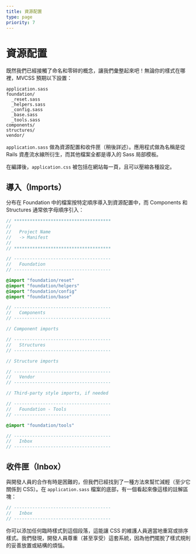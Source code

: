 ```yaml
---
title: 資源配置
type: page
priority: 7
---
```


資源配置
========

既然我們已經接觸了命名和零碎的概念，讓我們彙整起來吧！無論你的樣式在哪裡，MVCSS 預期以下設置：

```text
application.sass
foundation/
  _reset.sass
  _helpers.sass
  _config.sass
  _base.sass
  _tools.sass
components/
structures/
vendor/
```

`application.sass` 做為資源配置和收件匣（稍後詳述）。應用程式做為名稱是從 Rails 資產流水線所衍生，而其他檔案全都是導入的 Sass 局部模板。

在編譯後，`application.css` 被包括在網站每一頁，且可以壓縮各種設定。

導入（Imports）
-------

分布在 Foundation 中的檔案按特定順序導入到資源配置中，而 Components 和 Structures 通常依字母順序引入：

```sass
// *************************************
//
//   Project Name
//   -> Manifest
//
// *************************************

// -------------------------------------
//   Foundation
// -------------------------------------

@import "foundation/reset"
@import "foundation/helpers"
@import "foundation/config"
@import "foundation/base"

// -------------------------------------
//   Components
// -------------------------------------

// Component imports

// -------------------------------------
//   Structures
// -------------------------------------

// Structure imports

// -------------------------------------
//   Vendor
// -------------------------------------

// Third-party style imports, if needed

// -------------------------------------
//   Foundation - Tools
// -------------------------------------

@import "foundation/tools"

// -------------------------------------
//   Inbox
// -------------------------------------
```

收件匣（Inbox）
-----

與開發人員的合作有時是困難的，但我們已經找到了一種方法來幫忙減輕（至少它關係到 CSS）。在 `application.sass` 檔案的底部，有一個看起來像這樣的註解區塊：

```sass
// -------------------------------------
//   Inbox
// -------------------------------------
```

你可以添加任何臨時樣式到這個段落，這能讓 CSS 的維護人員適當地重寫或排序樣式。我們發現，開發人員尊重（甚至享受）這套系統，因為他們擺脫了樣式規則的妥善放置或結構的煩惱。
